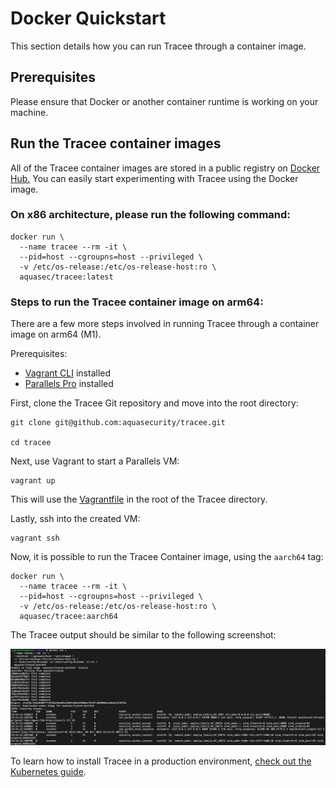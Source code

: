# Docker Quickstart

This section details how you can run Tracee through a container image.

## Prerequisites

Please ensure that Docker or another container runtime is working on your machine. 
## Run the Tracee container images

All of the Tracee container images are stored in a public registry on [Docker Hub.](https://hub.docker.com/r/aquasec/tracee)
You can easily start experimenting with Tracee using the Docker image.

### On x86 architecture, please run the following command:

```console
docker run \
  --name tracee --rm -it \
  --pid=host --cgroupns=host --privileged \
  -v /etc/os-release:/etc/os-release-host:ro \
  aquasec/tracee:latest
```

### Steps to run the Tracee container image on arm64:

There are a few more steps involved in running Tracee through a container image on arm64 (M1).

Prerequisites:

* [Vagrant CLI](https://developer.hashicorp.com/vagrant/downloads) installed
* [Parallels Pro](https://www.parallels.com/uk/products/desktop/pro/) installed 

First, clone the Tracee Git repository and move into the root directory:
```console
git clone git@github.com:aquasecurity/tracee.git

cd tracee
```

Next, use Vagrant to start a Parallels VM:
```
vagrant up
```

This will use the [Vagrantfile](https://github.com/aquasecurity/tracee/blob/main/Vagrantfile) in the root of the Tracee directory.

Lastly, ssh into the created VM:
```console
vagrant ssh
```

Now, it is possible to run the Tracee Container image, using the `aarch64` tag:
```console
docker run \
  --name tracee --rm -it \
  --pid=host --cgroupns=host --privileged \
  -v /etc/os-release:/etc/os-release-host:ro \
  aquasec/tracee:aarch64
```

The Tracee output should be similar to the following screenshot:

![Tracee Container Image output in Vragrant on arm64](../images/docker-arm64.png)

To learn how to install Tracee in a production environment, [check out the Kubernetes guide](./kubernetes-quickstart).
